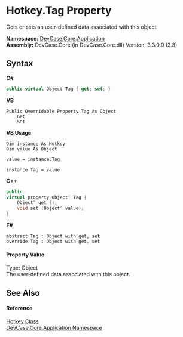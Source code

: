 # Hotkey.Tag Property 
 

Gets or sets an user-defined data associated with this object.

**Namespace:**&nbsp;<a href="N_DevCase_Core_Application">DevCase.Core.Application</a><br />**Assembly:**&nbsp;DevCase.Core (in DevCase.Core.dll) Version: 3.3.0.0 (3.3)

## Syntax

**C#**<br />
``` C#
public virtual Object Tag { get; set; }
```

**VB**<br />
``` VB
Public Overridable Property Tag As Object
	Get
	Set
```

**VB Usage**<br />
``` VB Usage
Dim instance As Hotkey
Dim value As Object

value = instance.Tag

instance.Tag = value
```

**C++**<br />
``` C++
public:
virtual property Object^ Tag {
	Object^ get ();
	void set (Object^ value);
}
```

**F#**<br />
``` F#
abstract Tag : Object with get, set
override Tag : Object with get, set
```


#### Property Value
Type: Object<br />The user-defined data associated with this object.

## See Also


#### Reference
<a href="T_DevCase_Core_Application_Hotkey">Hotkey Class</a><br /><a href="N_DevCase_Core_Application">DevCase.Core.Application Namespace</a><br />